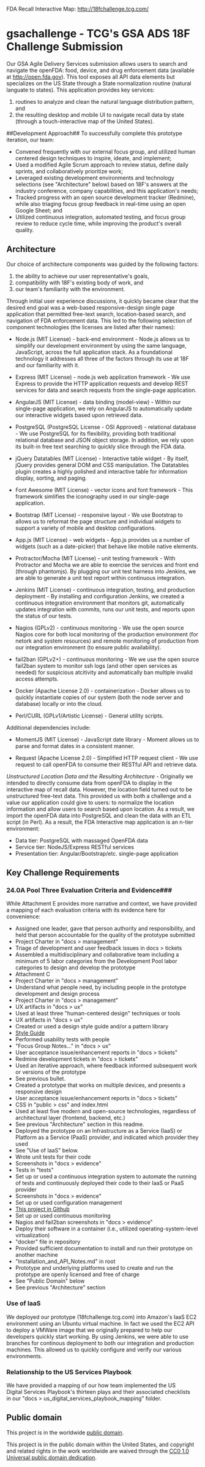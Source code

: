 FDA Recall Interactive Map: http://18fchallenge.tcg.com/

gsachallenge - TCG's GSA ADS 18F Challenge Submission
=====================================================

Our GSA Agile Delivery Services submission allows users to search and
navigate the openFDA: food, device, and drug enforcement data
(available at http://open.fda.gov).  This tool exposes all API data
elements but specializes on the US State through a State normalization
routine (natural languate to states).  This application provides key
services:

 1. routines to analyze and clean the natural language distribution
    pattern, and
 2. the resulting desktop and mobile UI to navigate recall data by state
    (through a touch-interactive map of the United States).

##Development Approach##
To successfully complete this prototype iteration, our team: 

* Convened frequently with our external focus group, and utilized human centered design techniques to inspire, ideate, and implement;  
* Used a modified Agile Scrum approach to review status, define daily sprints, and collaboratively prioritize work; 
* Leveraged existing development environments and technology selections (see "Architecture" below) based on 18F's answers at the industry conference, company capabilities, and this application's needs; 
* Tracked progress with an open source development tracker (Redmine), while also triaging focus group feedback in real-time using an open Google Sheet; and
* Utilized continuous integration, automated testing, and focus group review to reduce cycle time, while improving the product's overall quality. 

## Architecture ##

Our choice of architecture components was guided by the following
factors:

 1. the ability to achieve our user representative's goals,
 2. compatibility with 18F's existing body of work, and
 3. our team's familiarity with the environment.

Through initial user experience discussions, it quickly became clear
that the desired end goal was a web-based responsive-design single
page application that permitted free-text search, location-based
search, and navigation of FDA enforcement data. This led to the
following selection of component technologies (the licenses are listed after their names):

 * Node.js (MIT License) - back-end environment - Node.js
   allows us to simplify our development environment by using the same
   language, JavaScript, across the full application stack. As a
   foundational technology it addresses all three of the factors
   through its use at 18F and our familiarity with it.

 * Express (MIT License) - node.js web application framework - We use
   Express to provide the HTTP application requests and develop REST
   services for data and search requests from the single-page
   application.

 * AngularJS (MIT License) - data binding (model-view) - Within our
   single-page application, we rely on AngularJS to automatically
   update our interactive widgets based upon retrieved data.

 * PostgreSQL (PostgreSQL License - OSI Approved) - relational
   database - We use PostgreSQL for its flexibility, providing both
   traditional relational database and JSON object storage. In
   addition, we rely upon its built-in free text searching to quickly
   slice through the FDA data.

 * jQuery Datatables (MIT License) - Interactive table widget - By
   itself, jQuery provides general DOM and CSS manipulation. The
   Datatables plugin creates a highly polished and interactive table
   for information display, sorting, and paging.

 * Font Awesome (MIT License) - vector icons and font framework - This
   framework simlifies the iconography used in our single-page
   application.

 * Bootstrap (MIT License) - responsive layout - We use Bootstrap to
   allows us to reformat the page structure and individual widgets to
   support a variety of mobile and desktop configurations.

 * App.js (MIT License) - web widgets - App.js provides us a number of
   widgets (such as a date-picker) that behave like mobile native
   elements.

 * Protractor/Mocha (MIT License) - unit testing framework - With
   Protractor and Mocha we are able to exercise the services and front
   end (through phantomjs). By plugging our unit test harness into
   Jenkins, we are able to generate a unit test report within
   continuous integration.

 * Jenkins (MIT License) - continuous integration, testing, and
   production deployment - By installing and configuration Jenkins, we
   created a continuous integration environment that monitors git,
   automatically updates integration with commits, runs our unit
   tests, and reports upon the status of our tests.

 * Nagios (GPLv2) - continuous monitoring - We use the open source
   Nagios core for both local monitoring of the production environment
   (for netork and system resources) and remote monitoring of
   production from our integration environment (to ensure public
   availability).

 * fail2ban (GPLv2+) - continuous monitoring - We we use the open
   source fail2ban system to monitor ssh logs (and other open services
   as needed) for suspicious atcitivity and automatically ban multiple
   invalid access attempts.

 * Docker (Apache License 2.0) - containerization - Docker allows us
   to quickly instantiate copies of our system (both the node server
   and database) locally or into the cloud.

 * Perl/CURL (GPLv1/Artistic License) - General utility scripts.

Additional dependencies include:

 * MomentJS (MIT License) - JavaScript date library - Moment allows us
   to parse and format dates in a consistent manner.

 * Request (Apache License 2.0) - Simplified HTTP request client - We
   use request to call openFDA to consume their RESTful API and
   retrieve data.

*Unstructured Location Data and the Resulting Architecture* -
Originally we intended to directly consume data from openFDA to
display in the interactive map of recall data. However, the location
field turned out to be unstructured free-text data. This provided us
with both a challenge and a value our application could give to users:
to normalize the location information and allow users to search based
upon location. As a result, we import the openFDA data into PostgreSQL
and clean the data with an ETL script (in Perl). As a result, the FDA
Interactive map application is an n-tier environment:

 * Data tier: PostgreSQL with massaged OpenFDA data
 * Service tier: NodeJS/Express RESTful services 
 * Presentation tier: Angular/Bootstrap/etc. single-page application

## Key Challenge Requirements ##
### 24.0A Pool Three Evaluation Criteria and Evidence###
While Attachment E provides more narrative and context, we have provided a mapping of each evaluation criteria with its evidence here for convenience:     

* Assigned one leader, gave that person authority and responsibility, and held that person accountable for the quality of the prototype submitted
 * Project Charter in "docs > management" 
 * Triage of development and user feedback issues in docs > tickets
* Assembled a multidisciplinary and collaborative team including a minimum of 5 labor categories from the Development Pool labor categories to design and develop the prototype
 * Attachment C
 * Project Charter in "docs > management" 
* Understand what people need, by including people in the prototype development and design process
 * Project Charter in "docs > management"
 * UX artifacts in "docs > ux"
* Used at least three "human-centered design" techniques or tools
 * UX artifacts in "docs > ux"
* Created or used a design style guide and/or a pattern library
 * [Style Guide](http://18fchallenge.tcg.com/style-guide.html) 
* Performed usability tests with people
 * "Focus Group Notes..." in "docs > ux"
 * User acceptance issue/enhancement reports in "docs > tickets" 
 * Redmine development tickets in "docs > tickets" 
* Used an iterative approach, where feedback informed subsequent work or versions of the prototype
 * See previous bullet.  
* Created a prototype that works on multiple devices, and presents a responsive design
 * User acceptance issue/enhancement reports in "docs > tickets" 
 * CSS in "public > css" and index.html 
* Used at least five modern and open-source technologies, regardless of architectural layer (frontend, backend, etc.)
 * See previous "Architecture" section in this readme. 
* Deployed the prototype on an Infrastructure as a Service (IaaS) or Platform as a Service (PaaS) provider, and indicated which provider they used
 * See "Use of IaaS" below.  
* Wrote unit tests for their code
 * Screenshots in "docs > evidence"
 * Tests in "tests" 
* Set up or used a continuous integration system to automate the running of tests and continuously deployed their code to their IaaS or PaaS provider
 * Screenshots in "docs > evidence" 
* Set up or used configuration management
 * [This project in Github](https://github.com/TCGInc/gsachallenge)
* Set up or used continuous monitoring
 * Nagios and fail2ban screenshots in "docs > evidence" 
* Deploy their software in a container (i.e., utilized operating-system-level virtualization)
 * "docker" file in repository
* Provided sufficient documentation to install and run their prototype on another machine
 * "Installation_and_API_Notes.md" in root
* Prototype and underlying platforms used to create and run the prototype are openly licensed and free of charge
 * See "Public Domain" below
 * See previous "Architecture" section

### Use of IaaS ###

We deployed our prototype (18fchallenge.tcg.com) into Amazon's IaaS
EC2 environment using an Ubuntu virtual machine. In fact we used the
EC2 API to deploy a VMWare image that we originally prepared to help
our developers quickly start working. By using Jenkins, we were able
to use branches for continous deployment to both our integration and
production machines. This allowed us to quickly configure and verify
our various environments.

### Relationship to the US Services Playbook ###

We have provided a mapping of our how team implemented the US  
Digital Services Playbook's thirteen plays and their associated checklists  
in our "docs > us_digital_services_playbook_mapping" folder. 

## Public domain ##

This project is in the worldwide [public domain](LICENSE.md).

This project is in the public domain within the United States, and
copyright and related rights in the work worldwide are waived through
the [CC0 1.0 Universal public domain
dedication](https://creativecommons.org/publicdomain/zero/1.0/).